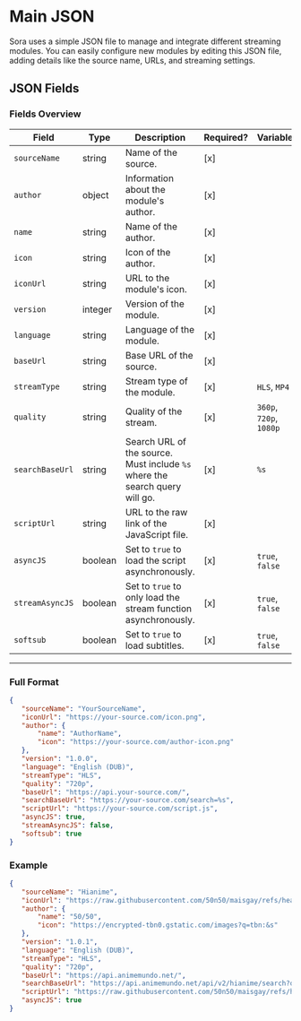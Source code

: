 # Main JSON
Sora uses a simple JSON file to manage and integrate different streaming modules. You can easily configure new modules by editing this JSON file, adding details like the source name, URLs, and streaming settings.

## JSON Fields

### Fields Overview

| Field          | Type   | Description                                     | Required?      | Variables
|----------------|--------|-------------------------------------------------|----------------|----------|
| `sourceName`   | string | Name of the source.                                 |[x]    |
| `author`       | object | Information about the module's author.              |[x]    |
| `name`         | string | Name of the author.                                 |[x]    |
| `icon`         | string | Icon of the author.                                 |[x]    |
| `iconUrl`      | string | URL to the module's icon.                           |[x]    |
| `version`      | integer| Version of the module.                              |[x]    |
| `language`     | string | Language of the module.                             |[x]    |
| `baseUrl`      | string | Base URL of the source.                             |[x]    |
| `streamType`   | string | Stream type of the module.                          |[x]    |`HLS`, `MP4`   |
| `quality`      | string | Quality of the stream.                              |[x]    |`360p`, `720p`, `1080p` |
| `searchBaseUrl`| string | Search URL of the source. Must include `%s` where the search query will go. |[x]    |`%s` |
| `scriptUrl`    | string | URL to the raw link of the JavaScript file.         |[x]    |
| `asyncJS`      | boolean| Set to `true` to load the script asynchronously.    |[x]    | `true`, `false` |
| `streamAsyncJS`| boolean| Set to `true` to only load the stream function asynchronously. |[x] | `true`, `false` |
| `softsub`      | boolean| Set to `true` to load subtitles.                    |[x]   | `true`, `false` |

---

### Full Format

```json
{
   "sourceName": "YourSourceName",
   "iconUrl": "https://your-source.com/icon.png",
   "author": {
       "name": "AuthorName",
       "icon": "https://your-source.com/author-icon.png"
   },
   "version": "1.0.0",
   "language": "English (DUB)",
   "streamType": "HLS",
   "quality": "720p",
   "baseUrl": "https://api.your-source.com/",
   "searchBaseUrl": "https://your-source.com/search=%s",
   "scriptUrl": "https://your-source.com/script.js",
   "asyncJS": true,
   "streamAsyncJS": false,
   "softsub": true
}
```

### Example
```json
{
   "sourceName": "Hianime",
   "iconUrl": "https://raw.githubusercontent.com/50n50/maisgay/refs/heads/main/hianime/icon.png",
   "author": {
       "name": "50/50",
       "icon": "https://encrypted-tbn0.gstatic.com/images?q=tbn:&s"
   },
   "version": "1.0.1",
   "language": "English (DUB)",
   "streamType": "HLS",
   "quality": "720p",
   "baseUrl": "https://api.animemundo.net/",
   "searchBaseUrl": "https://api.animemundo.net/api/v2/hianime/search?q=%s",
   "scriptUrl": "https://raw.githubusercontent.com/50n50/maisgay/refs/heads/main/hianime/hianime.js",
   "asyncJS": true
}
```

